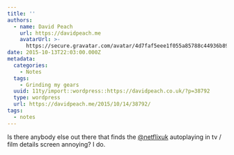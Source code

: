 ```yaml
---
title: ''
authors:
  - name: David Peach
    url: https://davidpeach.me
    avatarUrl: >-
      https://secure.gravatar.com/avatar/4d7faf5eee1f055a85788c44936b8995eaab6dfb004e7854ec747ccb272e91ee?s=96&d=mm&r=g
date: 2015-10-13T22:03:00.000Z
metadata:
  categories:
    - Notes
  tags:
    - Grinding my gears
  uuid: 11ty/import::wordpress::https://davidpeach.co.uk/?p=38792
  type: wordpress
  url: https://davidpeach.me/2015/10/14/38792/
tags:
  - notes
---
```

Is there anybody else out there that finds the [@netflixuk](https://twitter.com/NetflixUK) autoplaying in tv / film details screen annoying? I do.